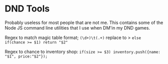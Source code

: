 # DND Tools
Probably useless for most people that are not me. This contains some of the Node JS command line
utilities that I use when DM'in my DND games.


Regex to match magic table format;
`(\d+)\t(.+)` replace to > `else if(chance >= $1) return "$2" `

Regex to chance to inventory shop:
`if(size >= $3) inventory.push({name: "$1", price:"$2"});`